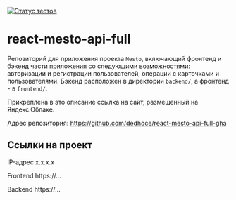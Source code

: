 [![Статус тестов](../../actions/workflows/tests.yml/badge.svg)](../../actions/workflows/tests.yml)

# react-mesto-api-full
Репозиторий для приложения проекта `Mesto`, включающий фронтенд и бэкенд части приложения со следующими возможностями: авторизации и регистрации пользователей, операции с карточками и пользователями. Бэкенд расположен в директории `backend/`, а фронтенд - в `frontend/`. 
  
Прикреплена в это описание ссылка на сайт, размещенный на Яндекс.Облаке.

Адрес репозитория: https://github.com/dedhoce/react-mesto-api-full-gha

## Ссылки на проект

IP-адрес x.x.x.x

Frontend https://...

Backend https://...

